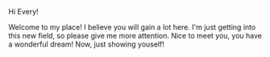 Hi Every!

Welcome to my place! I believe you will gain a lot here.
I'm just getting into this new field, so please give me more attention.
Nice to meet you, you have a wonderful dream!
Now, just showing youself!

